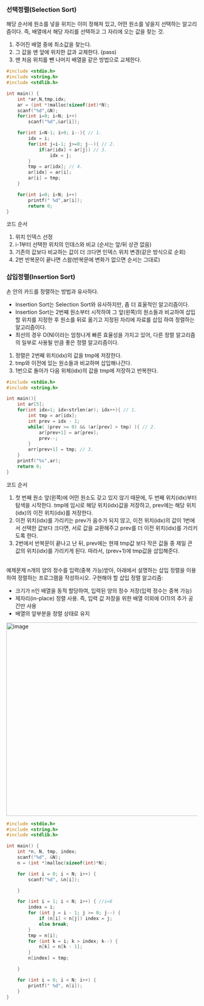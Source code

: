 ### <strong>선택정렬</strong>(Selection Sort)
해당 순서에 원소를 넣을 위치는 이미 정해져 있고, 어떤 원소를 넣을지 선택하는 알고리즘이다. 즉, 배열에서 해당 자리를 선택하고 그 자리에 오는 값을  찾는 것.
1. 주어진 배열 중에 최소값을 찾는다.
2. 그 값을 맨 앞에 위치한 값과 교체한다. (pass)
3. 맨 처음 위치를 뺀 나머지 배열을 같은 방법으로 교체한다.
```c++
#include <stdio.h>
#include <string.h>
#include <stdlib.h>

int main() {
	int *ar,N,tmp,idx;
	ar = (int *)malloc(sizeof(int)*N);
	scanf("%d",&N);
	for(int i=0; i<N; i++)
		scanf("%d",&ar[i]);

	for(int i=N-1; i>0; i--){ // 1.
		idx = i;
		for(int j=i-1; j>=0; j--){ // 2.
			if(ar[idx] < ar[j]) // 3.
				idx = j;
		}
		tmp = ar[idx]; // 4.
		ar[idx] = ar[i];
		ar[i] = tmp;	
	}

	for(int i=0; i<N; i++)
		printf(" %d",ar[i]);
		return 0;
}
```
코드 순서
1. 위치 인덱스 선정
2. i-1부터 선택한 위치의 인데스와 비교 (순서는 앞/뒤 상관 없음)
3. 기존의 값보다 비교하는 값이 더 크다면 인덱스 위치 변경(같은 방식으로 순회)
4. 2번 반복문이 끝나면 스왑(반복문에 변화가 없으면 순서는 그대로)

### <strong>삽입정렬</strong>(Insertion Sort)
손 안의 카드를 정렬하는 방법과 유사하다.
- Insertion Sort는 Selection Sort와 유사하지만, 좀 더 효울적인 알고리즘이다.
- Insertion Sort는 2번째 원소부터 시작하여 그 앞(왼쪽)의 원소들과 비교하여 삽입 할 위치를 지정한 후 원소를 뒤로 옮기고 지정된 자리에 자료를 삽입 하여 정렬하는 알고리즘이다.
- 최선의 경우 O(N)이라는 엄청나게 빠른 효율성을 가지고 있어, 다른 정렬 알고리즘의 일부로 사용될 만큼 좋은 정렬 알고리즘이다.
1. 정렬은 2번째 위치(idx)의 값을 tmp에 저장한다.
2. tmp와 이전에 있는 원소들과 비교하며 삽입해나간다.
3. 1번으로 돌아가 다음 위체(idx)의 값을 tmp에 저장하고 반복한다.
```c++
#include <stdio.h>
#include <string.h>

int main(){
	int ar[5];
	for(int idx=1; idx<strlen(ar); idx++){ // 1.
		int tmp = ar[idx];
		int prev = idx - 1;
		while( (prev >= 0) && (ar[prev] > tmp) ){ // 2.
			ar[prev+1] = ar[prev];
			prev--;
		}
		arr[prev+1] = tmp; // 3.
	}
	printf("%s",ar);
	return 0;
}
```
코드 순서
1. 첫 번째 원소 앞(왼쪽)에 어떤 원소도 갖고 있지 않기 때문에, 두 번째 위치(idx)부터 탐색을 시작한다. tmp에 임시로 해당 위치(idx)값을 저장하고, prev에는 해당 위치(idx)의 이전 위치(idx)를 저장한다.
2. 이전 위치(idx)를 가리키는 prev가 음수가 되지 않고, 이전 위치(idx)의 값이 1번에서 선택한 값보다 크다면, 서로 값을 교환헤주고 prev를 더 이전 위치(idx)를 가리키도록 한다.
3. 2번에서 반복문이 끝나고 난 뒤, prev에는 현재 tmp값 보다 작은 값들 중 제일 큰 값의 위치(idx)를 가리키게 된다. 따라서, (prev+1)에 tmp값을 삽입해준다.

<br>예제문제
n개의 양의 정수를 입력(중복 가능)받아, 아래에서 설명하는 삽입 정렬을 이용하여 정렬하는 프로그램을 작성하시오.
구현해야 할 삽입 정렬 알고리즘:
- 크기가 n인 배열을 동적 할당하여, 입력된 양의 정수 저장(입력 정수는 중복 가능)
- 제자리(in-place) 정렬 사용. 즉, 입력 값 저장을 위한 배열 이외에 O(1)의 추가 공간만 사용
- 배열의 앞부분을 정렬 상태로 유지
<img width="509" alt="image" src="https://user-images.githubusercontent.com/99342700/188823540-f845ce58-e8dd-479c-814b-4fee600553df.png">

```c++
#include <stdio.h>
#include <string.h>
#include <stdlib.h>

int main() {
	int *n, N, tmp, index;
	scanf("%d", &N);
	n = (int *)malloc(sizeof(int)*N);

	for (int i = 0; i < N; i++) {
		scanf("%d", &n[i]);

	}

	for (int i = 1; i < N; i++) { //i=6
		index = i;
		for (int j = i - 1; j >= 0; j--) {
			if (n[i] < n[j]) index = j;
			else break;
		}
		tmp = n[i];
		for (int k = i; k > index; k--) {
			n[k] = n[k - 1];
		}
		n[index] = tmp;

	}

	for (int i = 0; i < N; i++) {
		printf(" %d", n[i]);
	}
}
```

